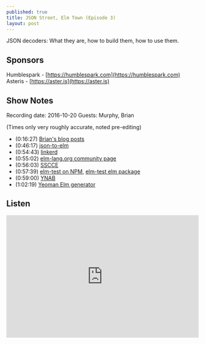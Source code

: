 ```yaml
---
published: true
title: JSON Street, Elm Town (Episode 3)
layout: post
---
```

JSON decoders: What they are, how to build them, how to use them.

## Sponsors

Humblespark - [https://humblespark.com](https://humblespark.com)  
Asteris - [https://aster.is](https://aster.is)

## Show Notes

Recording date: 2016-10-20
Guests: Murphy, Brian

(Times only very roughly accurate, noted pre-editing)

 - (0:16:27) [Brian's blog posts](https://www.brianthicks.com/)
 - (0:46:17) [json-to-elm](https://noredink.github.io/json-to-elm/)
 - (0:54:43) [linkerd](https://linkerd.io/)
 - (0:55:02) [elm-lang.org community page](http://elm-lang.org/community)
 - (0:56:03) [SSCCE](http://sscce.org)
 - (0:57:39) [elm-test on NPM](https://www.npmjs.com/package/elm-test), [elm-test elm package](http://package.elm-lang.org/packages/elm-community/elm-test/latest)
 - (0:59:00) [YNAB](https://www.youneedabudget.com/)
 - (1:02:19) [Yeoman Elm generator](https://github.com/danneu/generator-elm#readme)


## Listen

<iframe src="https://cast.rocks/player/6039/JSON-Street--Elm-Town--Episode-3-.mp3?episodeTitle=JSON%20Street%2C%20Elm%20Town%20(Episode%203)&podcastTitle=Elm%20Town&episodeDate=October%2021st%2C%202016&imageURL=https%3A%2F%2Fcast.rocks%2Fhosting%2F6039%2Ffeeds%2F8YSE5.jpg" style="border: none; min-height: 265px; max-height: 320px; max-width: 558px; min-width: 270px; width: 100%; height: 100%;" scrollbars="no"></iframe>
